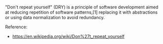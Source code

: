 "Don't repeat yourself" (DRY) is a principle of software development aimed at reducing repetition of software patterns,[1] replacing it with abstractions or using data normalization to avoid redundancy.

Reference: 
* https://en.wikipedia.org/wiki/Don%27t_repeat_yourself
